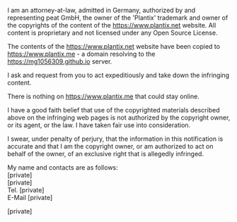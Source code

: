 I am an attorney-at-law, admitted in Germany, authorized by and representing peat GmbH, the owner of the 'Plantix' trademark and owner of the copyrights of the content of the https://www.plantix.net website. All content is proprietary and not licensed under any Open Source License.

The contents of the https://www.plantix.net website have been copied to https://www.plantix.me - a domain resolving to the https://mg1056309.github.io server.

I ask and request from you to act expeditiously and take down the infringing content.

There is nothing on https://www.plantix.me that could stay online.

I have a good faith belief that use of the copyrighted materials described above on the infringing web pages is not authorized by the copyright owner, or its agent, or the law. I have taken fair use into consideration.

I swear, under penalty of perjury, that the information in this notification is accurate and that I am the copyright owner, or am authorized to act on behalf of the owner, of an exclusive right that is allegedly infringed.

My name and contacts are as follows:  
[private]  
[private]  
Tel. [private]  
E-Mail [private]

[private]
